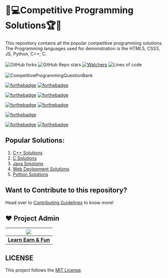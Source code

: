 # 🎯💻Competitive Programming Solutions🏆🏅
This repository contains all the popular competitive programming solutions. The Programming languages used for demonstration is the HTML5, CSS3, JS, Python, C++, C. <br><br>
 ![GitHub forks](https://img.shields.io/github/forks/LearnEarn-Fun/Competitive-Programming-Solutions?style=for-the-badge)
 ![GitHub Repo stars](https://img.shields.io/github/stars/LearnEarn-Fun/Competitive-Programming-Solutions?style=for-the-badge)
 [![Watchers](https://img.shields.io/github/watchers/LearnEarn-Fun/Competitive-Programming-Solutions?style=for-the-badge)](https://github.com/LearnEarn-Fun/Competitive-Programming-Solutions/watchers)
 ![Lines of code](https://img.shields.io/tokei/lines/github/LearnEarn-Fun/Competitive-Programming-Solutions?style=for-the-badge)
 <br><br>
![CompetitiveProgrammingQuestionBank](https://socialify.git.ci/LearnEarn-Fun/Competitive-Programming-Solutions/image?description=1&descriptionEditable=This%20repository%20contains%20all%20the%20competitive%20programming%20solutions.%20The%20Programming%20languages%20used%20%0A%20are%20HTML5%2C%20CSS3%2C%20JS%2C%20Python%2C%20C%2B%2B%2C%20C%2C.&font=KoHo&forks=1&issues=1&language=1&owner=1&pattern=Circuit%20Board&pulls=1&stargazers=1&theme=Dark)

[![forthebadge](https://forthebadge.com/images/badges/built-by-developers.svg)](https://forthebadge.com)
[![forthebadge](https://forthebadge.com/images/badges/built-with-love.svg)](https://forthebadge.com)

[![forthebadge](https://forthebadge.com/images/badges/made-with-c-plus-plus.svg)](https://forthebadge.com)
[![forthebadge](https://forthebadge.com/images/badges/made-with-c.svg)](https://forthebadge.com)

[![forthebadge](https://forthebadge.com/images/badges/made-with-java.svg)](https://forthebadge.com)
[![forthebadge](https://forthebadge.com/images/badges/made-with-javascript.svg)](https://forthebadge.com)

[![forthebadge](https://forthebadge.com/images/badges/made-with-python.svg)](https://forthebadge.com)

[![forthebadge](https://forthebadge.com/images/badges/uses-html.svg)](https://forthebadge.com)
[![forthebadge](https://forthebadge.com/images/badges/uses-css.svg)](https://forthebadge.com)


## Popular Solutions:
<ol>
 <li><a href="https://github.com/LearnEarn-Fun/Competitive-Programming-Solutions/tree/main/C%2B%2B%20Solutions">C++ Solutions</a></li>
 <li><a href="https://github.com/LearnEarn-Fun/Competitive-Programming-Solutions/tree/main/C%20Solutions">C Solutions</a></li>
 <li><a href="https://github.com/LearnEarn-Fun/Competitive-Programming-Solutions/tree/main/Java%20Solutions">Java Solutions</a></li>
 <li><a href="https://github.com/LearnEarn-Fun/Competitive-Programming-Solutions/tree/main/Web%20Development(HTML%20%26%20CSS%20%26%20JS)%20Solutions">Web Devlopment Solutions</a></li>
 <li><a href="https://github.com/hridaya423/Competitive-Programming-Solutions/tree/main/Python%20Solutions">Python Solutions</a></li>
</ol>

## Want to Contribute to this repository?

Head over to <a href="https://github.com/hridaya423/Competitive-Programming-Solutions/blob/main/.github/Contributing.md">Contributing Guidelines</a> to know more!

## ❤️ Project Admin

|                                     <a href="https://github.com/LearnEarn-Fun"><img src="https://avatars.githubusercontent.com/u/66988598?s=400&u=cea2effa83b4b145d26b117a4dc7dec028a9b3ca&v=4"/></a>                                      |
| :-----------------------------------------------------------------------------------------------------------------------------------------------------------------------------------------------------------------------------------------------------------------: |
|                                                                                      **[Learn Earn & Fun](https://www.github.com/LearnEarn-Fun)**                                                                                    |


## LICENSE
This project follows the [MIT License](https://github.com/LearnEarn-Fun/Competitive-Programming-Solutions/blob/main/LICENSE).
